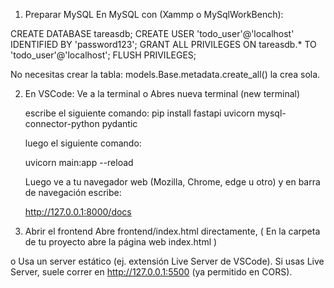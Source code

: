 1. Preparar MySQL 
En MySQL con (Xammp o MySqlWorkBench):

CREATE DATABASE tareasdb;
CREATE USER 'todo_user'@'localhost' IDENTIFIED BY 'password123';
GRANT ALL PRIVILEGES ON tareasdb.* TO 'todo_user'@'localhost';
FLUSH PRIVILEGES;


No necesitas crear la tabla: models.Base.metadata.create_all() la crea sola.

2. En VSCode:
   Ve a la terminal o Abres nueva terminal (new terminal)

   escribe el siguiente comando:
   pip install fastapi uvicorn mysql-connector-python pydantic


   luego el siguiente comando:

   uvicorn main:app --reload


   Luego ve a tu navegador web (Mozilla, Chrome, edge u otro) y en barra de navegación escribe:

   http://127.0.0.1:8000/docs

   
4. Abrir el frontend
Abre frontend/index.html directamente, ( En la carpeta de tu proyecto abre la página web index.html )


o
Usa un server estático (ej. extensión Live Server de VSCode).
Si usas Live Server, suele correr en http://127.0.0.1:5500 (ya permitido en CORS).
   
